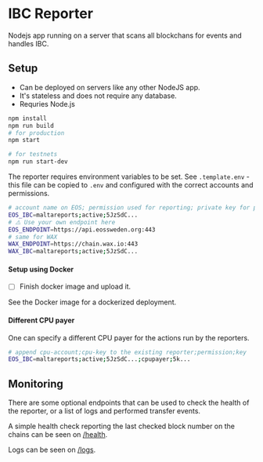 # IBC Reporter

Nodejs app running on a server that scans all blockchans for events and handles IBC.

## Setup

- Can be deployed on servers like any other NodeJS app.
- It's stateless and does not require any database.
- Requries Node.js

```bash
npm install
npm run build
# for production
npm start

# for testnets
npm run start-dev
```

The reporter requires environment variables to be set.
See `.template.env` - this file can be copied to `.env` and configured with the correct accounts and permissions.

```bash
# account name on EOS; permission used for reporting; private key for permission
EOS_IBC=maltareports;active;5JzSdC...
# ⚠️ Use your own endpoint here
EOS_ENDPOINT=https://api.eossweden.org:443
# same for WAX
WAX_ENDPOINT=https://chain.wax.io:443
WAX_IBC=maltareports;active;5JzSdC...
```

#### Setup using Docker

- [ ] Finish docker image and upload it.

See the Docker image for a dockerized deployment.

#### Different CPU payer

One can specify a different CPU payer for the actions run by the reporters.

```bash
# append cpu-account;cpu-key to the existing reporter;permission;key
EOS_IBC=maltareports;active;5JzSdC...;cpupayer;5k...
```

## Monitoring

There are some optional endpoints that can be used to check the health of the reporter, or a list of logs and performed transfer events.

A simple health check reporting the last checked block number on the chains can be seen on [/health](http://localhost:8080/health).

Logs can be seen on [/logs](http://localhost:8080/logs).
